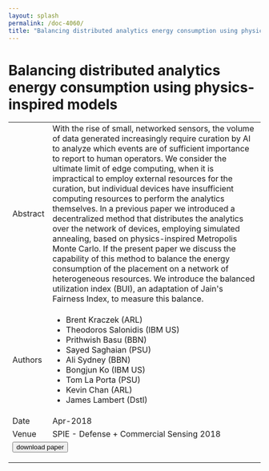 ```yaml
---
layout: splash
permalink: /doc-4060/
title: "Balancing distributed analytics energy consumption using physics-inspired models"
---
```


# Balancing distributed analytics energy consumption using physics-inspired models

<table>
    <tbody>
    <tr>
        <td>Abstract</td>
        <td>With the rise of small, networked sensors, the volume of data generated increasingly require curation by AI to analyze which events are of sufficient importance to report to human operators. We consider the ultimate limit of edge computing, when it is impractical to employ external resources for the curation, but individual devices have insufficient computing resources to perform the analytics themselves. In a previous paper we introduced a decentralized method that distributes the analytics over the network of devices, employing simulated annealing, based on physics-inspired Metropolis Monte Carlo. If the present paper we discuss the capability of this method to balance the energy consumption of the placement on a network of heterogeneous resources. We introduce the balanced utilization index (BUI), an adaptation of Jain's Fairness Index, to measure this balance.</td>
    </tr>
    <tr>
        <td>Authors</td>
        <td>
            <ul>
                <li>Brent Kraczek (ARL)</li>
                <li>Theodoros Salonidis (IBM US)</li>
                <li>Prithwish Basu (BBN)</li>
                <li>Sayed Saghaian (PSU)</li>
                <li>Ali Sydney (BBN)</li>
                <li>Bongjun Ko (IBM US)</li>
                <li>Tom La Porta (PSU)</li>
                <li>Kevin Chan (ARL)</li>
                <li>James Lambert (Dstl)</li>
            </ul>
        </td>
    </tr>
    <tr>
        <td>Date</td>
        <td>Apr-2018</td>
    </tr>
    <tr>
        <td>Venue</td>
        <td>SPIE - Defense + Commercial Sensing 2018</td>
    </tr>
        <tr>
            <td colspan="2">
                <form method="get" action="https://ibm.box.com/v/doc-4060-paper">
                    <button type="submit">download paper</button>
                </form>
            </td>
        </tr>
    </tbody>
</table>
